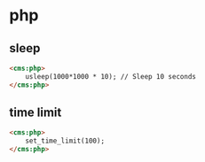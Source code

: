 # php


## sleep

```html
<cms:php>
    usleep(1000*1000 * 10); // Sleep 10 seconds
</cms:php>
```
## time limit

```html
<cms:php>
    set_time_limit(100);
</cms:php>
```
